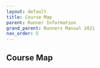 ```yaml
---
layout: default 
title: Course Map
parent: Runner Information 
grand_parent: Runners Manual 2021 
nav_order: 5
---
```


## Course Map
